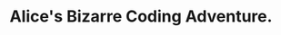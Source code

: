 ---
title: Alice's Bizarre Coding Adventure.
published_at: 2024-03-12
snippet: Chapter 8.
disable_html_sanitization: true
---